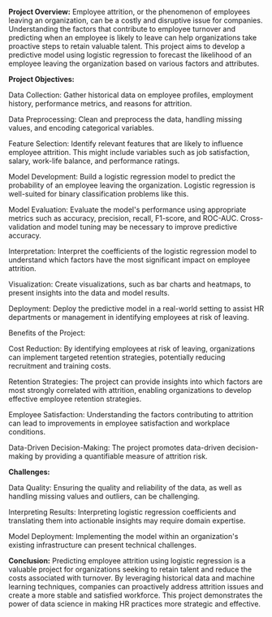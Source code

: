 **Project Overview:**
Employee attrition, or the phenomenon of employees leaving an organization, can be a costly and disruptive issue for companies. Understanding the factors that contribute to employee turnover and predicting when an employee is likely to leave can help organizations take proactive steps to retain valuable talent. This project aims to develop a predictive model using logistic regression to forecast the likelihood of an employee leaving the organization based on various factors and attributes.

**Project Objectives:**

Data Collection: Gather historical data on employee profiles, employment history, performance metrics, and reasons for attrition.

Data Preprocessing: Clean and preprocess the data, handling missing values, and encoding categorical variables.

Feature Selection: Identify relevant features that are likely to influence employee attrition. This might include variables such as job satisfaction, salary, work-life balance, and performance ratings.

Model Development: Build a logistic regression model to predict the probability of an employee leaving the organization. Logistic regression is well-suited for binary classification problems like this.

Model Evaluation: Evaluate the model's performance using appropriate metrics such as accuracy, precision, recall, F1-score, and ROC-AUC. Cross-validation and model tuning may be necessary to improve predictive accuracy.

Interpretation: Interpret the coefficients of the logistic regression model to understand which factors have the most significant impact on employee attrition.

Visualization: Create visualizations, such as bar charts and heatmaps, to present insights into the data and model results.

Deployment: Deploy the predictive model in a real-world setting to assist HR departments or management in identifying employees at risk of leaving.

Benefits of the Project:

Cost Reduction: By identifying employees at risk of leaving, organizations can implement targeted retention strategies, potentially reducing recruitment and training costs.

Retention Strategies: The project can provide insights into which factors are most strongly correlated with attrition, enabling organizations to develop effective employee retention strategies.

Employee Satisfaction: Understanding the factors contributing to attrition can lead to improvements in employee satisfaction and workplace conditions.

Data-Driven Decision-Making: The project promotes data-driven decision-making by providing a quantifiable measure of attrition risk.

**Challenges:**

Data Quality: Ensuring the quality and reliability of the data, as well as handling missing values and outliers, can be challenging.

Interpreting Results: Interpreting logistic regression coefficients and translating them into actionable insights may require domain expertise.

Model Deployment: Implementing the model within an organization's existing infrastructure can present technical challenges.

**Conclusion:**
Predicting employee attrition using logistic regression is a valuable project for organizations seeking to retain talent and reduce the costs associated with turnover. By leveraging historical data and machine learning techniques, companies can proactively address attrition issues and create a more stable and satisfied workforce. This project demonstrates the power of data science in making HR practices more strategic and effective.






